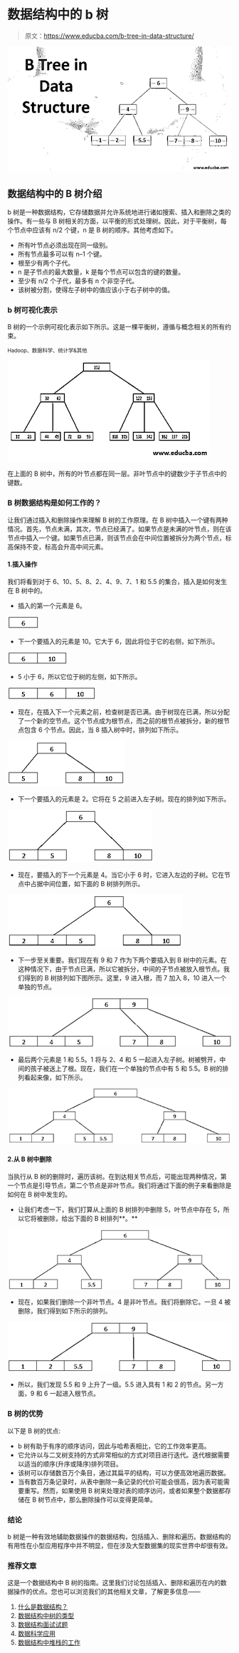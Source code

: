 # 数据结构中的 b 树

> 原文：<https://www.educba.com/b-tree-in-data-structure/>

![b tree in data structure](img/c3ffca663119eef06d68350a17127681.png)



## 数据结构中的 B 树介绍

b 树是一种数据结构，它存储数据并允许系统地进行诸如搜索、插入和删除之类的操作。有一些与 B 树相关的方面，以平衡的形式处理树。因此，对于平衡树，每个节点中应该有 n/2 个键，n 是 B 树的顺序。其他考虑如下。

*   所有叶节点必须出现在同一级别。
*   所有节点最多可以有 n–1 个键。
*   根至少有两个子代。
*   n 是子节点的最大数量，k 是每个节点可以包含的键的数量。
*   至少有 n/2 个子代，最多有 n 个非空子代。
*   该树被分割，使得左子树中的值应该小于右子树中的值。

### b 树可视化表示

B 树的一个示例可视化表示如下所示。这是一棵平衡树，遵循与概念相关的所有约束。

<small>Hadoop、数据科学、统计学&其他</small>

![B Tree in Data Structure - 11](img/2bc61fac2c1060e9bc3a2ec70985ed73.png)



在上面的 B 树中，所有的叶节点都在同一层。非叶节点中的键数少于子节点中的键数。

### B 树数据结构是如何工作的？

让我们通过插入和删除操作来理解 B 树的工作原理。在 B 树中插入一个键有两种情况。首先，节点未满，其次，节点已经满了。如果节点是未满的叶节点，则在该节点中插入一个键。如果节点已满，则该节点会在中间位置被拆分为两个节点，标高保持不变，标高会升高中间元素。

#### 1.插入操作

我们将看到对于 6、10、5、8、2、4、9、7、1 和 5.5 的集合，插入是如何发生在 B 树中的。

*   插入的第一个元素是 6。

![first Element](img/f5d95e49cd7f5b7c63d8886300c5af55.png)



*   下一个要插入的元素是 10。它大于 6，因此将位于它的右侧，如下所示。

![Inserted is 10](img/a199776a371573184dda798768e0ae25.png)



*   5 小于 6，所以它位于树的左侧，如下所示。

![left of the tree](img/61d94b5bc6a46af5124d55a274dc86f8.png)



*   现在，在插入下一个元素之前，检查树是否已满。由于树现在已满，所以分配了一个新的空节点。这个节点成为根节点，而之前的根节点被拆分，新的根节点包含 6 个节点。因此，当 8 插入树中时，排列如下所示。

![new root](img/90abf36cd77df51975063fc249d2b712.png)



*   下一个要插入的元素是 2。它将在 5 之前进入左子树。现在的排列如下所示。

![left subtree](img/bd4ab2adb61e7a25d4068ffa0da2db6f.png)



*   现在，要插入的下一个元素是 4。当它小于 6 时，它进入左边的子树。它在节点中占据中间位置，如下面的 B 树排列所示。

![B Tree in Data Structure - 6](img/39a9fb93480ff56922fa4578d4701ef8.png)



*   下一步至关重要。我们现在有 9 和 7 作为下两个要插入到 B 树中的元素。在这种情况下，由于节点已满，所以它被拆分，中间的子节点被放入根节点。我们得到的 B 树排列如下图所示。这里，9 进入根，而 7 加入 8，10 进入一个单独的节点。

![B Tree in Data Structure - 7](img/d7d33be131c939b1092e3816d85a1060.png)



*   最后两个元素是 1 和 5.5。1 将与 2、4 和 5 一起进入左子树。树被劈开，中间的孩子被送上了根。现在，我们在一个单独的节点中有 5 和 5.5。B 树的排列看起来像，如下所示。

![B Tree in Data Structure - 8](img/57d59e9f0f7eef868b9b694a1482aa44.png)



#### 2.从 B 树中删除

当执行从 B 树的删除时，遍历该树。在到达相关节点后，可能出现两种情况，第一个节点是引导节点，第二个节点是非叶节点。我们将通过下面的例子来看删除是如何在 B 树中发生的。

*   让我们考虑一下，我们打算从上面的 B 树排列中删除 5，叶节点中存在 5，所以它将被删除，给出下面的 B 树排列**。**

![B Tree in Data Structure - 9](img/508cf19d364d62aab2f3124cb4e6389e.png)



*   现在，如果我们删除一个非叶节点。4 是非叶节点。我们将删除它。一旦 4 被删除，我们得到如下所示的排列。

![B Tree in Data Structure - 10](img/d919b57a8975ff751ab70fa707a9675b.png)



*   所以，我们发现 5.5 和 9 上升了一级。5.5 进入具有 1 和 2 的节点。另一方面，9 和 6 一起进入根节点。

### B 树的优势

以下是 B 树的优点:

*   b 树有助于有序的顺序访问，因此与哈希表相比，它的工作效率更高。
*   它允许以与二叉树支持的方式非常相似的方式对项目进行迭代。迭代根据需要以适当的顺序(升序或降序)排列项目。
*   该树可以存储数百万个条目，通过其扁平的结构，可以方便高效地遍历数据。
*   当有数百万条记录时，从表中删除一条记录的代价可能会很高，因为表可能需要重写。然而，如果使用 B 树来处理对表的顺序访问，或者如果整个数据都存储在 B 树节点中，那么删除操作可以变得更简单。

### 结论

b 树是一种有效地辅助数据操作的数据结构，包括插入、删除和遍历。数据结构的有用性在小型应用程序中并不明显，但在涉及大型数据集的现实世界中却很有效。

### 推荐文章

这是一个数据结构中 B 树的指南。这里我们讨论包括插入、删除和遍历在内的数据操作的优点。您也可以浏览我们的其他相关文章，了解更多信息——

1.  [什么是数据结构？](https://www.educba.com/what-is-data-structure/)
2.  [数据结构中树的类型](https://www.educba.com/types-of-trees-in-data-structure/)
3.  [数据结构面试试题](https://www.educba.com/data-structure-interview-questions/)
4.  [数据科学应用](https://www.educba.com/data-science-applications/)
5.  [数据结构中堆栈的工作](https://www.educba.com/stack-in-data-structure/)





